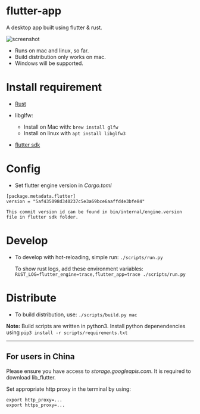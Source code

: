 # flutter-app

A desktop app built using flutter & rust.

![screenshot](https://raw.githubusercontent.com/gliheng/flutter-rs/master/www/images/screenshot_mac.png)


- Runs on mac and linux, so far.
- Build distribution only works on mac.
- Windows will be supported.

# Install requirement

- [Rust](https://www.rust-lang.org/tools/install)
- libglfw:
    - Install on Mac with: `brew install glfw`
    - Install on linux with `apt install libglfw3`
    
- [flutter sdk](https://flutter.io)

# Config
- Set flutter engine version in *Cargo.toml*

```
[package.metadata.flutter]
version = "5af435098d340237c5e3a69bce6aaffd4e3bfe84"
```

    This commit version id can be found in bin/internal/engine.version file in flutter sdk folder.

# Develop
- To develop with hot-reloading, simple run:
    `./scripts/run.py`

    To show rust logs, add these environment variables: `RUST_LOG=flutter_engine=trace,flutter_app=trace ./scripts/run.py`

# Distribute
- To build distribution, use:
    `./scripts/build.py mac`

**Note:**
Build scripts are written in python3. Install python depenendencies using `pip3 install -r scripts/requirements.txt`

---

## For users in China
Please ensure you have access to *storage.googleapis.com*. It is required to download lib_flutter. 

Set appropriate http proxy in the terminal by using:
```shell
export http_proxy=...
export https_proxy=...
```